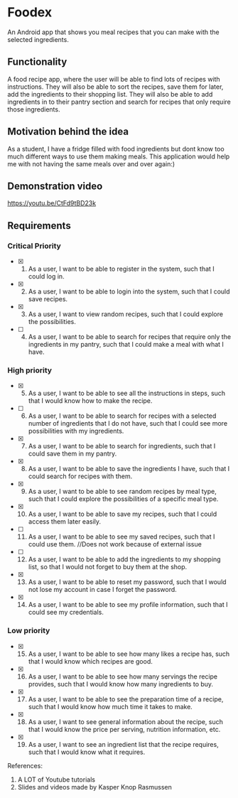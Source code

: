 # Foodex
An Android app that shows you meal recipes that you can make with the selected ingredients.

## Functionality
A food recipe app, where the user will be able to find lots of recipes with instructions. They will also be able to sort the recipes, save them for later, add the ingredients to their shopping list. They will also be able to add ingredients in to their pantry section and search for recipes that only require those ingredients.

## Motivation behind the idea
As a student, I have a fridge filled with food ingredients but dont know too much different ways to use them making meals. This application would help me with not having the same meals over and over again:)

## Demonstration video
https://youtu.be/CtFd9tBD23k

## Requirements

### Critical Priority

- [x] 1. As a user, I want to be able to register in the system, such that I could log in.
- [x] 2. As a user, I want to be able to login into the system, such that I could save recipes.
- [x] 3. As a user, I want to view random recipes, such that I could explore the possibilities.
- [ ] 4. As a user, I want to be able to search for recipes that require only the ingredients in my pantry, such that I could make a meal with what I have.


### High priority

- [x] 5. As a user, I want to be able to see all the instructions in steps, such that I would know how to make the recipe.
- [ ] 6. As a user, I want to be able to search for recipes with a selected number of ingredients that I do not have, such that I could see more possibilities with my ingredients. 
- [x] 7. As a user, I want to be able to search for ingredients, such that I could save them in my pantry.
- [x] 8. As a user, I want to be able to save the ingredients I have, such that I could search for recipes with them.
- [x] 9. As a user, I want to be able to see random recipes by meal type, such that I could explore the possibilities of a specific meal type.
- [x] 10. As a user, I want to be able to save my recipes, such that I could access them later easily.
- [ ] 11. As a user, I want to be able to see my saved recipes, such that I could use them. //Does not work because of external issue
- [ ] 12. As a user, I want to be able to add the ingredients to my shopping list, so that I would not forget to buy them at the shop.
- [x] 13. As a user, I want to be able to reset my password, such that I would not lose my account in case I forget the password.
- [x] 14. As a user, I want to be able to see my profile information, such that I could see my credentials.


### Low priority

- [x] 15. As a user, I want to be able to see how many likes a recipe has, such that I would know which recipes are good.
- [x] 16. As a user, I want to be able to see how many servings the recipe provides, such that I would know how many ingredients to buy.
- [x] 17. As a user, I want to be able to see the preparation time of a recipe, such that I would know how much time it takes to make.
- [x] 18. As a user, I want to see general information about the recipe, such that I would know the price per serving, nutrition information, etc.
- [x] 19. As a user, I want to see an ingredient list that the recipe requires, such that I would know what it requires.


References:
1. A LOT of Youtube tutorials
2. Slides and videos made by Kasper Knop Rasmussen




